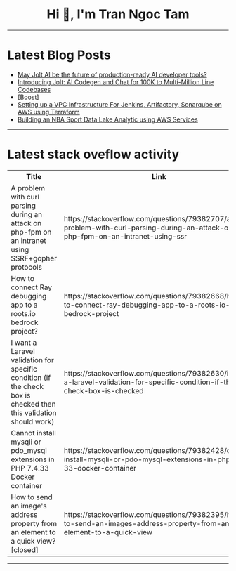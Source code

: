 <h1 align="center">Hi 👋, I'm Tran Ngoc Tam</h1>

---

# Latest Blog Posts 
<!-- BLOG-POST-LIST:START -->
- [May Jolt AI be the future of production-ready AI developer tools?](https://dev.to/fmerian/may-jolt-ai-be-the-future-of-production-ready-ai-developer-tools-1k80)
- [Introducing Jolt: AI Codegen and Chat for 100K to Multi-Million Line Codebases](https://dev.to/yev_yev_yev/introducing-jolt-ai-codegen-and-chat-for-100k-to-multi-million-line-codebases-1764)
- [[Boost]](https://dev.to/mezmo/-453p)
- [Setting up a VPC Infrastructure For Jenkins, Artifactory, Sonarqube on AWS using Terraform](https://dev.to/nonso_echendu_001/setting-up-a-vpc-infrastructure-for-jenkins-artifactory-sonarqube-on-aws-using-terraform-27ia)
- [Building an NBA Sport Data Lake Analytic using AWS Services](https://dev.to/ameh_mathias/building-an-nba-sport-data-lake-analytic-using-aws-services-46a8)
<!-- BLOG-POST-LIST:END -->

---

# Latest stack oveflow activity
<table>
  <tr><th>Title</th><th>Link</th></tr>
  <!-- STACKOVERFLOW:START --><tr><td>A problem with curl parsing during an attack on php-fpm on an intranet using SSRF+gopher protocols</td><td>https://stackoverflow.com/questions/79382707/a-problem-with-curl-parsing-during-an-attack-on-php-fpm-on-an-intranet-using-ssr</td></tr><tr><td>How to connect Ray debugging app to a roots.io bedrock project?</td><td>https://stackoverflow.com/questions/79382668/how-to-connect-ray-debugging-app-to-a-roots-io-bedrock-project</td></tr><tr><td>I want a Laravel validation for specific condition &lpar;if the check box is checked then this validation should work&rpar;</td><td>https://stackoverflow.com/questions/79382630/i-want-a-laravel-validation-for-specific-condition-if-the-check-box-is-checked</td></tr><tr><td>Cannot install mysqli or pdo_mysql extensions in PHP 7.4.33 Docker container</td><td>https://stackoverflow.com/questions/79382428/cannot-install-mysqli-or-pdo-mysql-extensions-in-php-7-4-33-docker-container</td></tr><tr><td>How to send an image&#39;s address property from an element to a quick view? [closed]</td><td>https://stackoverflow.com/questions/79382395/how-to-send-an-images-address-property-from-an-element-to-a-quick-view</td></tr><!-- STACKOVERFLOW:END -->
</table>

---


